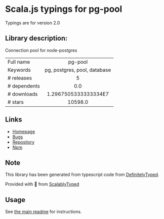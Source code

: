 
# Scala.js typings for pg-pool

Typings are for version 2.0

## Library description:
Connection pool for node-postgres

|                    |                 |
| ------------------ | :-------------: |
| Full name          | pg-pool |
| Keywords           | pg, postgres, pool, database |
| # releases         | 5 |
| # dependents       | 0.0 |
| # downloads        | 1.2967505333333334E7 |
| # stars            | 10598.0 |

## Links
- [Homepage](https://github.com/brianc/node-pg-pool#readme)
- [Bugs](https://github.com/brianc/node-pg-pool/issues)
- [Repository](https://github.com/brianc/node-postgres)
- [Npm](https://www.npmjs.com/package/pg-pool)
    


## Note
This library has been generated from typescript code from [DefinitelyTyped](https://definitelytyped.org).

Provided with :purple_heart: from [ScalablyTyped](https://github.com/oyvindberg/ScalablyTyped)

## Usage
See [the main readme](../../readme.md) for instructions.


